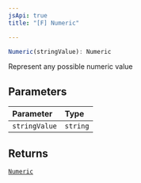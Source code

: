 ```yaml
---
jsApi: true
title: "[F] Numeric"

---
```

```ts
Numeric(stringValue): Numeric
```

Represent any possible numeric value

## Parameters

| Parameter | Type |
| :------ | :------ |
| `stringValue` | `string` |

## Returns

[`Numeric`](../interfaces/Numeric.md)
